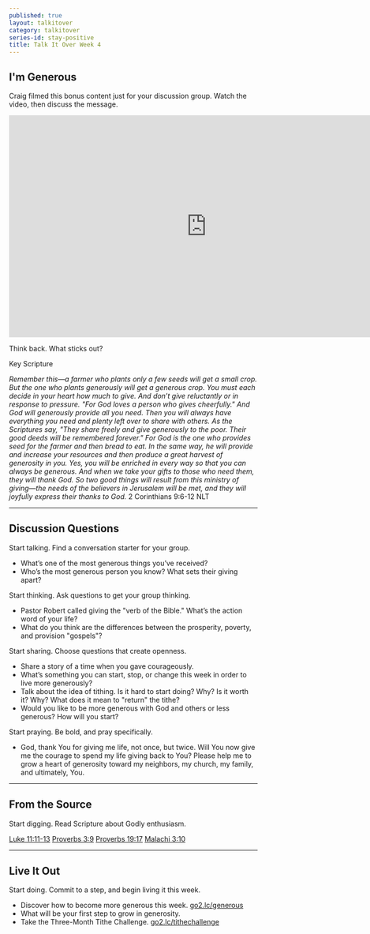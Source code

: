 ```yaml
---
published: true
layout: talkitover
category: talkitover
series-id: stay-positive
title: Talk It Over Week 4
---
```


## I'm Generous

Craig filmed this bonus content just for your discussion group. Watch the video, then discuss the message.

<div class="tio-video"><iframe src="http://player.theplatform.com/p/IfSiAC/Muqqhl0VrQbH/embed/select/media/lHj5CnXBIo_x?form=html" width="800" height="450" frameBorder="0" seamless="seamless" allowFullScreen></iframe></div>  

<p class="lead">Think back. What sticks out?</p> 

Key Scripture

_Remember this—a farmer who plants only a few seeds will get a small crop. But the one who plants generously will get a generous crop. You must each decide in your heart how much to give. And don’t give reluctantly or in response to pressure. "For God loves a person who gives cheerfully." And God will generously provide all you need. Then you will always have everything you need and plenty left over to share with others. As the Scriptures say, "They share freely and give generously to the poor. Their good deeds will be remembered forever." For God is the one who provides seed for the farmer and then bread to eat. In the same way, he will provide and increase your resources and then produce a great harvest of generosity in you. Yes, you will be enriched in every way so that you can always be generous. And when we take your gifts to those who need them, they will thank God. So two good things will result from this ministry of giving—the needs of the believers in Jerusalem will be met, and they will joyfully express their thanks to God._ 
2 Corinthians 9:6-12 NLT

* * *

## Discussion Questions
<p class="lead">Start talking. Find a conversation starter for your group.</p> 

* What’s one of the most generous things you’ve received?
* Who’s the most generous person you know? What sets their giving apart?

<p class="lead">Start thinking. Ask questions to get your group thinking.</p> 

* Pastor Robert called giving the "verb of the Bible." What’s the action word of your life?
* What do you think are the differences between the prosperity, poverty, and provision "gospels"?

<p class="lead">Start sharing. Choose questions that create openness.</p> 

* Share a story of a time when you gave courageously.
* What’s something you can start, stop, or change this week in order to live more generously?
* Talk about the idea of tithing. Is it hard to start doing? Why? Is it worth it? Why? What does it mean to "return" the tithe?
* Would you like to be more generous with God and others or less generous? How will you start?

<p class="lead">Start praying. Be bold, and pray specifically.</p> 

* God, thank You for giving me life, not once, but twice. Will You now give me the courage to spend my life giving back to You? Please help me to grow a heart of generosity toward my neighbors, my church, my family, and ultimately, You.

* * *

## From the Source
<p class="lead">Start digging. Read Scripture about Godly enthusiasm.</p>

[Luke 11:11-13](https://www.bible.com/bible/111/luk.11.11-13.niv) [Proverbs 3:9](https://www.bible.com/bible/111/pro.3.9.niv) [Proverbs 19:17](https://www.bible.com/bible/111/pro.19:17.niv) [Malachi 3:10](https://www.bible.com/bible/111/mal.3.10.niv)

* * *

## Live It Out
<p class="lead">Start doing. Commit to a step, and begin living it this week.</p>

* Discover how to become more generous this week. [go2.lc/generous](generous)
* What will be your first step to grow in generosity.
* Take the Three-Month Tithe Challenge. [go2.lc/tithechallenge](tithechallenge)
